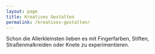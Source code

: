 ```yaml
---
layout: page
title: Kreatives Gestalten
permalink: /kreatives-gestalten/
---
```


Schon die Allerkleinsten lieben es mit Fingerfarben, Stiften, Straßenmalkreiden oder Knete zu experimentieren.





<script src="https://cdn.jsdelivr.net/npm/publicalbum@latest/embed-ui.min.js" async></script>
<div class="pa-carousel-widget" style="width:100%; height:480px; display:none;"
  data-link="https://photos.app.goo.gl/KiFvippv6qEw6C7G7"
  data-title="Kreatives Gestalten "
  data-description="12 new items added to shared album"
  data-background-color="transparent">
  <object data="https://lh3.googleusercontent.com/jfvKa-GYkeccUuExhqjjfZwBDNMrqTb7AWHdCnz5ixVo0v97qa_h67fR5d0PUacgciyxapGaX26HGgAKqNRxJljSaakzshGjN7C2Q8ZAq2qdrsgskpAaFJuNYH4WzEWP_Ojc4EnDRy0=w1920-h1080"></object>
  <object data="https://lh3.googleusercontent.com/Iv_WUee-KKTLPK0CkyaPG8M3dEC1aaOx615DxxxQgPe30WWu7Dg8tGBK-Hl0tgA6eFOb4ma_TNabJ_7aziC0xV4gts1Of6QRyGuEYZGiwWd4SKJdTpQJmd9EOpQA7mDajmV5YC2FS1E=w1920-h1080"></object>
  <object data="https://lh3.googleusercontent.com/l688ByqznzNWxsfILvXOH3QVEZ1CjVQjNrTFc3RAtdZ_ASkcxLSfrBRdKaXv2VCtbH7yZBOXxlMkuuzqPN8JLEvAFV5RYWp3svsyh6rRbFFa55MEwZR7PzQQB8AtJ-AoushZh66qAZU=w1920-h1080"></object>
  <object data="https://lh3.googleusercontent.com/IkWljEgLCUlOFXVvWGAA_0z1KXcPzx5J3sSNts0LcRqHJDI6ENmTbB9enNMG6I1ThlqLi1iLsi-IUDtAfcNxWGaodKuR9hIJOPno2tcaf6zNbnggL8Szm5nneVkPql72YrLxq0UuunM=w1920-h1080"></object>
  <object data="https://lh3.googleusercontent.com/-uXndS76I-yeTz6RkfcURny7DF8_MUXNV1Dvk0eaG3IMCn5BGDYb5XVdGf3-JQ5GgDbUqbof8mJk772k2IeP_HiTY0PJVYmMHlJbwdpOxvxsreRY2bxANrhBIt9-amkKPWKZ5qpqCug=w1920-h1080"></object>
  <object data="https://lh3.googleusercontent.com/Ru_8c3630X31qethOVF2tqhVa94EfiJL3HocFzDp4r_sXVKlzDYCIwxEL3j8gJA_W0ViaVKvhhzkdwp1CpZm8khZboEA-F-B_cxhpirvZAjHpHG9vkirar27uPRxKFZVZnIZLlEObOk=w1920-h1080"></object>
  <object data="https://lh3.googleusercontent.com/A5CH45_zjlZAbcYREyF7zampTRu_De4MgBLdyeg-p0W_c6M5I1X2QuyyPXl8_k-0lYljcYDkYSU7HIFtWGzkbC9KyJPaQco-5jDxom1O5uOrB8TVVQ9DBQZrX8E7aKYu0Ek3-07vzkw=w1920-h1080"></object>
  <object data="https://lh3.googleusercontent.com/y4ODXbIJtjd6dfqelRK6RwmzXjeZJbRdbdExitViRV4gLGfc2uvT06Zcc67-kzy2Yx1LR9zHh_iX3_DRCyTwUUkOkCoI1PGwxqAzHsXaTk2DFZP2ya6WQms0QCYzLiKoF7V_EVsb9zw=w1920-h1080"></object>
  <object data="https://lh3.googleusercontent.com/KRd9cs_8qQAfMT6Ge7VruWqXXG8OV2r8fspDYx88K8EBLPge5iEfEdc4-S4QXTZLDeTg5D7b2nkOk_SuZY_NEbtnhmXjPhgJAJILTnLl5cZU2e_A6T0kqGcDUNhLn20tozov-mHAdKo=w1920-h1080"></object>
  <object data="https://lh3.googleusercontent.com/WQqBV0ZZYF0-SbN8cZaBa1Ag3-9uHNP9OsKKs7LExum7WLncBkZMJyEppyg1Qgj-3fjF-VgDiwX2-yO7x2UsWuFRWd4A7nvWi08UCYPneSpI5UFahNeaQmhX1qYVt4KSDwgvmVbtYBQ=w1920-h1080"></object>
  <object data="https://lh3.googleusercontent.com/Vpl6OkVB5DNxmGDsEep96Ew291_gXCm5lxIRCf4Qj3a0zJ2FHVqUbXIx1Qx3Q7azUG7S6xAI8lzSl3eAyLjFAZop3No9oTRruhLtFKgGfiR3oaaf0BVTeaWcSJZWzINDrKzVoj3S0yo=w1920-h1080"></object>
  <object data="https://lh3.googleusercontent.com/D80tRAvVZNxOV9KqBigxxDzrsZPU9Iv2CM9-MtB9jcoOs2kkGWSg-nE_kIDDDAp3z7GwmJvm_jZHLIZmhv2jjzXwX9_yQHZi95Aaf5L0UvCGclmYbTiYhbpdhaQQOUJK9BDMkmE7D4o=w1920-h1080"></object>
</div>
